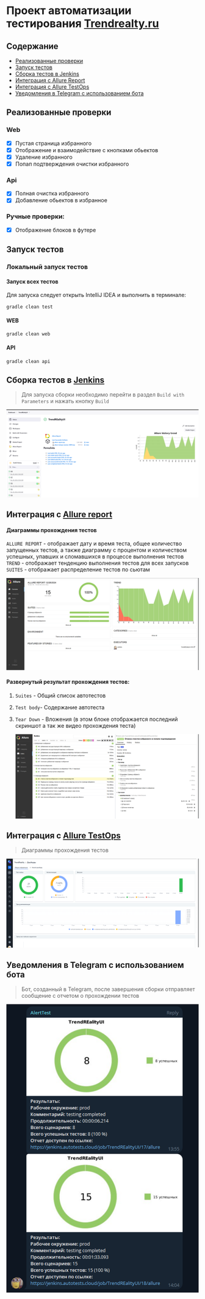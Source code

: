 <h1>Проект автоматизации тестирования <a target="_blank" href="https://trendrealty.ru"> Trendrealty.ru </a> </h1>

## Содержание
+ [Реализованные проверки](#Реализованные-проверки)
+ [Запуск тестов](#Запуск-тестов)
+ [Cборка тестов в Jenkins](#Cборка-тестов-в-Jenkins)
+ [Интеграция с Allure Report](#интеграция-с-allure-report)
+ [Интеграция с Allure TestOps](#Интеграция-с-Allure-TestOps)
+ [Уведомления в Telegram с использованием бота](#Уведомления-в-Telegram-с-использованием-бота)


## Реализованные проверки
### Web
- [x] Пустая страница избранного
- [x] Отображение и взаимодействие с кнопками обьектов
- [x] Удаление избранного
- [x] Попап подтверждения очистки избранного

### Api
- [x] Полная очистка избранного
- [x] Добавление обьектов в избранное

### Ручные проверки:
- [x] Отображение блоков в футере

## Запуск тестов
### Локальный запуск тестов
#### Запуск всех тестов

Для запуска следует открыть IntelliJ IDEA и выполнить в терминале:
```
gradle clean test
```

#### WEB

```
gradle clean web
```


#### API
```
gradle clean api 
```


## Cборка тестов в <b><a target="_blank" href="https://jenkins.autotests.cloud/job/TrendREalityUI/">Jenkins</a></b>

>Для запуска сборки необходимо перейти в раздел `Build with Parameters` и нажать кнопку `Build`

<img src="images/jenkins-project.png">


## Интеграция с <b><a target="_blank" href="https://jenkins.autotests.cloud/job/TrendREalityUI/22/allure/">Allure report</a></b>
#### Диаграммы прохождения тестов
`ALLURE REPORT` - отображает дату и время теста, общее количество запущенных тестов, а также диаграмму с процентом и количеством успешных, упавших и сломавшихся в процессе выполнения тестов <br/>
`TREND` - отображает тенденцию выполнения тестов для всех запусков <br/>
`SUITES` - отображает распределение тестов по сьютам <br/>

<img src="images/allure-main-report.png">

#### Развернутый результат прохождения тестов:
1. `Suites` - Общий список автотестов
2. `Test body`- Содержание автотеста
3. `Tear Down` - Вложения (в этом блоке отображается последний скриншот а так же видео прохождения теста)

   <img src="images/jenkins-detailss.png">


## Интеграция с <b><a target="_blank" href="https://allure.autotests.cloud/project/4541/dashboards">Allure TestOps</a></b>

>Диаграммы прохождения тестов 
>
<img src="images/allure-testops-dashboards.png">


## Уведомления в Telegram с использованием бота

> Бот, созданный в Telegram, после завершения сборки отправляет сообщение с отчетом о прохождении тестов
>
<img src="images/telegram.png">




